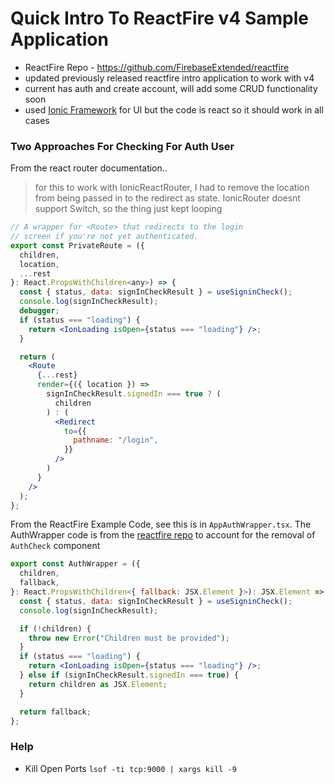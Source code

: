 # Quick Intro To ReactFire v4 Sample Application

- ReactFire Repo - https://github.com/FirebaseExtended/reactfire
- updated previously released reactfire intro application to work with v4
- current has auth and create account, will add some CRUD functionality soon
- used [Ionic Framework](https://ionicframework.com/docs/react) for UI but the code is react so it should work in all cases


### Two Approaches For Checking For Auth User

From the react router documentation.. 
> for this to work with IonicReactRouter, I had to remove the location from being passed in to the redirect as state. IonicRouter doesnt support Switch, so the thing just kept looping
```jsx
// A wrapper for <Route> that redirects to the login
// screen if you're not yet authenticated.
export const PrivateRoute = ({
  children,
  location,
  ...rest
}: React.PropsWithChildren<any>) => {
  const { status, data: signInCheckResult } = useSigninCheck();
  console.log(signInCheckResult);
  debugger;
  if (status === "loading") {
    return <IonLoading isOpen={status === "loading"} />;
  }

  return (
    <Route
      {...rest}
      render={({ location }) =>
        signInCheckResult.signedIn === true ? (
          children
        ) : (
          <Redirect
            to={{
              pathname: "/login",
            }}
          />
        )
      }
    />
  );
};

```

From the ReactFire Example Code, see this is in `AppAuthWrapper.tsx`. The AuthWrapper code is from the [reactfire repo](https://github.com/FirebaseExtended/reactfire) to account for the removal of `AuthCheck` component
```jsx
export const AuthWrapper = ({
  children,
  fallback,
}: React.PropsWithChildren<{ fallback: JSX.Element }>): JSX.Element => {
  const { status, data: signInCheckResult } = useSigninCheck();
  console.log(signInCheckResult);

  if (!children) {
    throw new Error("Children must be provided");
  }
  if (status === "loading") {
    return <IonLoading isOpen={status === "loading"} />;
  } else if (signInCheckResult.signedIn === true) {
    return children as JSX.Element;
  }

  return fallback;
};

```

### Help
 - Kill Open Ports `lsof -ti tcp:9000 | xargs kill -9`